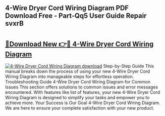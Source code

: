 ## 4-Wire Dryer Cord Wiring Diagram PDF Download Free - Part-Qq5 User Guide Repair svxrB

# <h2><a href="http://dflkidc.blite.top/?on=4-Wire+Dryer+Cord+Wiring+Diagram">🔗Download New 👉🔴 4-Wire Dryer Cord Wiring Diagram</a></h2>

[![4-Wire Dryer Cord Wiring Diagram download](https://i.imgur.com/lujVjoI.png)](http://dflkidc.blite.top/?on=4-Wire+Dryer+Cord+Wiring+Diagram)
Step-by-Step Guide This manual breaks down the process of using your new 4-Wire Dryer Cord Wiring Diagram into manageable steps for effortless operation. Troubleshooting Guide 4-Wire Dryer Cord Wiring Diagram for Common Issues This section offers solutions to common issues and error messages encountered. With features like list of features, your new 4-Wire Dryer Cord Wiring Diagram is designed to simplify your tasks and empower you to achieve more. Your Success is Our Goal 4-Wire Dryer Cord Wiring Diagram. We are here to ensure your complete satisfaction with your new product.
